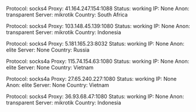 Protocol: socks4
Proxy: 41.164.247.154:1088
Status: working
IP: None
Anon: transparent
Server: mikrotik
Country: South Africa

Protocol: socks4
Proxy: 103.148.45.139:1080
Status: working
IP: None
Anon: transparent
Server: mikrotik
Country: Indonesia

Protocol: socks4
Proxy: 5.181.165.23:8032
Status: working
IP: None
Anon: elite
Server: None
Country: Russia

Protocol: socks4a
Proxy: 115.74.154.63:1080
Status: working
IP: None
Anon: elite
Server: None
Country: Vietnam

Protocol: socks4a
Proxy: 27.65.240.227:1080
Status: working
IP: None
Anon: elite
Server: None
Country: Vietnam

Protocol: socks4
Proxy: 36.93.68.47:1080
Status: working
IP: None
Anon: transparent
Server: mikrotik
Country: Indonesia

